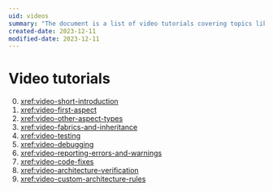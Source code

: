 ```yaml
---
uid: videos
summary: "The document is a list of video tutorials covering topics like introduction, aspects, fabrics, testing, debugging, error reporting, code fixes, and architecture rules."
created-date: 2023-12-11
modified-date: 2023-12-11
---
```


# Video tutorials

0. <xref:video-short-introduction>
1. <xref:video-first-aspect>
2. <xref:video-other-aspect-types>
3. <xref:video-fabrics-and-inheritance>
4. <xref:video-testing>
5. <xref:video-debugging>
6. <xref:video-reporting-errors-and-warnings>
7. <xref:video-code-fixes> 
8. <xref:video-architecture-verification>
9. <xref:video-custom-architecture-rules>

